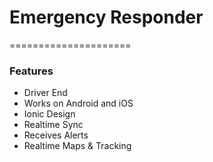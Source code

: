 # Emergency Responder
=====================
### Features

* Driver End
* Works on Android and iOS
* Ionic Design
* Realtime Sync
* Receives Alerts
* Realtime Maps & Tracking


